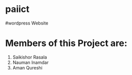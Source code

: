# paiict

#wordpress Website
 
# Members of this Project are:
1. Saikishor Rasala
2. Nauman Inamdar
3. Aman Qureshi 

